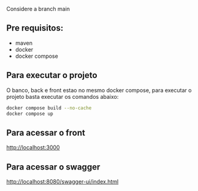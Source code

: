 Considere a branch main

## Pre requisitos:
 - maven
 - docker
 - docker compose


## Para executar o projeto

O banco, back e front estao no mesmo docker compose, para executar o projeto basta executar os comandos abaixo:

``` bash
docker compose build --no-cache
docker compose up
```

## Para acessar o front
[http://localhost:3000](http://localhost:3000)


## Para acessar o swagger
[http://localhost:8080/swagger-ui/index.html](http://localhost:8080/swagger-ui/index.html)

``` bash